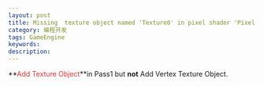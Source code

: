 ```yaml
---
layout: post
title: Missing  texture object named 'Texture0' in pixel shader 'Pixel Shader' in pass 'Pass 1'
category: 编程开发
tags: GameEngine
keywords: 
description: 
---
```


  **<span style="color:#e53333;">Add Texture Object</span>**in Pass1 but
**not** Add Vertex Texture Object.





